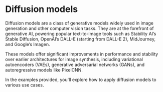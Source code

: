 # Diffusion models

Diffusion models are a class of generative models widely used in image generation 
and other computer vision tasks. They are at the forefront of generative AI, 
powering popular text-to-image tools such as Stability AI’s Stable Diffusion, 
OpenAI’s DALL-E (starting from DALL-E 2), MidJourney, and Google’s Imagen.

These models offer significant improvements in performance and stability over earlier 
architectures for image synthesis, including variational autoencoders (VAEs), 
generative adversarial networks (GANs), and autoregressive models like PixelCNN.

In the examples provided, you'll explore how to apply diffusion models to various use cases.
